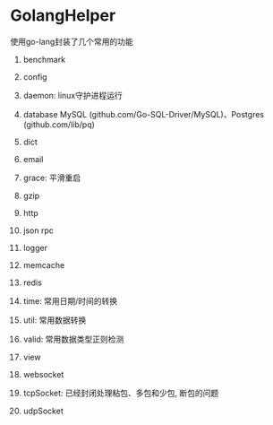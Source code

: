 # GolangHelper
 
 使用go-lang封装了几个常用的功能

 1. benchmark

 2. config

 3. daemon: linux守护进程运行

 4. database MySQL (github.com/Go-SQL-Driver/MySQL)、Postgres (github.com/lib/pq)
    
 5. dict

 6. email

 7. grace: 平滑重启

 8. gzip

 9. http

 10. json rpc

 11. logger

 12. memcache

 13. redis

 14. time: 常用日期/时间的转换

 15. util: 常用数据转换

 16. valid: 常用数据类型正则检测

 17. view

 18. websocket

 19. tcpSocket: 已经封闭处理粘包、多包和少包, 断包的问题

 20. udpSocket
